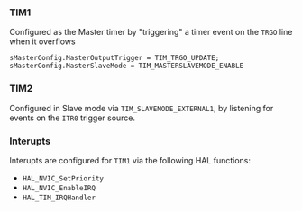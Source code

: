 ### TIM1

Configured as the Master timer by "triggering" a timer event on the `TRGO` line when it overflows
```
sMasterConfig.MasterOutputTrigger = TIM_TRGO_UPDATE;
sMasterConfig.MasterSlaveMode = TIM_MASTERSLAVEMODE_ENABLE
```

### TIM2

Configured in Slave mode via `TIM_SLAVEMODE_EXTERNAL1`, by listening for events on the `ITR0` trigger source.


### Interupts

Interupts are configured for `TIM1` via the following HAL functions:
- `HAL_NVIC_SetPriority`
- `HAL_NVIC_EnableIRQ`
- `HAL_TIM_IRQHandler`